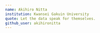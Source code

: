 ```yaml
---
name: Akihiro Nitta
institution: Kwansei Gakuin University
quote: Let the data speak for themselves.
github_user: akihironitta
---
```

